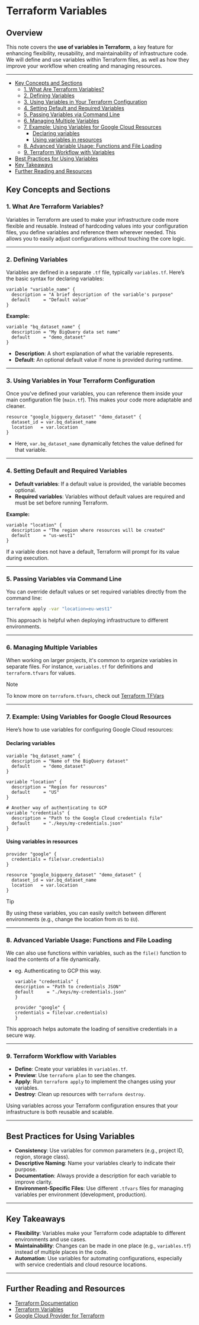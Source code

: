 # Terraform Variables

## Overview

 This note covers the **use of variables in Terraform**, a key feature for enhancing flexibility, reusability, and maintainability of infrastructure code. We will define and use variables within Terraform files, as well as how they improve your workflow when creating and managing resources.

---
- [Key Concepts and Sections](#key-concepts-and-sections)
    - [1. What Are Terraform Variables?](#1-what-are-terraform-variables)
    - [2. Defining Variables](#2-defining-variables)
    - [3. Using Variables in Your Terraform Configuration](#3-using-variables-in-your-terraform-configuration)
    - [4. Setting Default and Required Variables](#4-setting-default-and-required-variables)
    - [5. Passing Variables via Command Line](#5-passing-variables-via-command-line)
    - [6. Managing Multiple Variables](#6-managing-multiple-variables)
    - [7. Example: Using Variables for Google Cloud Resources](#7-example-using-variables-for-google-cloud-resources)
        - [Declaring variables](#declaring-variables)
        - [Using variables in resources](#using-variables-in-resources)
    - [8. Advanced Variable Usage: Functions and File Loading](#8-advanced-variable-usage-functions-and-file-loading)
    - [9. Terraform Workflow with Variables](#9-terraform-workflow-with-variables)
- [Best Practices for Using Variables](#best-practices-for-using-variables)
- [Key Takeaways](#key-takeaways)
- [Further Reading and Resources](#further-reading-and-resources)

## Key Concepts and Sections

### 1. What Are Terraform Variables?

Variables in Terraform are used to make your infrastructure code more flexible and reusable. Instead of hardcoding values into your configuration files, you define variables and reference them wherever needed. This allows you to easily adjust configurations without touching the core logic.

---

### 2. Defining Variables

Variables are defined in a separate `.tf` file, typically `variables.tf`. Here’s the basic syntax for declaring variables:

```hcl
variable "variable_name" {
  description = "A brief description of the variable's purpose"
  default     = "Default value"
}
```

**Example:**

```hcl
variable "bq_dataset_name" {
  description = "My BigQuery data set name"
  default     = "demo_dataset"
}
```

- **Description**: A short explanation of what the variable represents.
- **Default**: An optional default value if none is provided during runtime.

---

### 3. Using Variables in Your Terraform Configuration

Once you've defined your variables, you can reference them inside your main configuration file (`main.tf`). This makes your code more adaptable and cleaner.

```hcl
resource "google_bigquery_dataset" "demo_dataset" {
  dataset_id = var.bq_dataset_name
  location   = var.location
}
```

- Here, `var.bq_dataset_name` dynamically fetches the value defined for that variable.

---

### 4. Setting Default and Required Variables

- **Default variables**: If a default value is provided, the variable becomes optional.
- **Required variables**: Variables without default values are required and must be set before running Terraform.

**Example:**

```hcl
variable "location" {
  description = "The region where resources will be created"
  default     = "us-west1"
}
```

If a variable does not have a default, Terraform will prompt for its value during execution.

---

### 5. Passing Variables via Command Line

You can override default values or set required variables directly from the command line:

```bash
terraform apply -var "location=eu-west1"
```

This approach is helpful when deploying infrastructure to different environments.

---

### 6. Managing Multiple Variables

When working on larger projects, it's common to organize variables in separate files. For instance, `variables.tf` for definitions and `terraform.tfvars` for values.

> [!NOTE]
> To know more on `terraform.tfvars`, check out [Terraform TFVars](https://www.terraform.io/docs/language/values/variables.html#tfvars-files)

---

### 7. Example: Using Variables for Google Cloud Resources

Here’s how to use variables for configuring Google Cloud resources:

#### Declaring variables

```hcl
variable "bq_dataset_name" {
  description = "Name of the BigQuery dataset"
  default     = "demo_dataset"
}

variable "location" {
  description = "Region for resources"
  default     = "US"
}

# Another way of authenticating to GCP
variable "credentials" {
  description = "Path to the Google Cloud credentials file"
  default     = "./keys/my-credentials.json"
}
```

#### Using variables in resources

```hcl
provider "google" {
  credentials = file(var.credentials)
}

resource "google_bigquery_dataset" "demo_dataset" {
  dataset_id = var.bq_dataset_name
  location   = var.location
}
```

> [!TIP]
> By using these variables, you can easily switch between different environments (e.g., change the location from `US` to `EU`).

---

### 8. Advanced Variable Usage: Functions and File Loading

We can also use functions within variables, such as the `file()` function to load the contents of a file dynamically.
- eg. Authenticating to GCP this way.

    ```hcl
    variable "credentials" {
    description = "Path to credentials JSON"
    default     = "./keys/my-credentials.json"
    }

    provider "google" {
    credentials = file(var.credentials)
    }
    ```

This approach helps automate the loading of sensitive credentials in a secure way.

---

### 9. Terraform Workflow with Variables

- **Define**: Create your variables in `variables.tf`.
- **Preview**: Use `terraform plan` to see the changes.
- **Apply**: Run `terraform apply` to implement the changes using your variables.
- **Destroy**: Clean up resources with `terraform destroy`.

Using variables across your Terraform configuration ensures that your infrastructure is both reusable and scalable.

---

## Best Practices for Using Variables

- **Consistency**: Use variables for common parameters (e.g., project ID, region, storage class).
- **Descriptive Naming**: Name your variables clearly to indicate their purpose.
- **Documentation**: Always provide a description for each variable to improve clarity.
- **Environment-Specific Files**: Use different `.tfvars` files for managing variables per environment (development, production).

---

## Key Takeaways

- **Flexibility**: Variables make your Terraform code adaptable to different environments and use cases.
- **Maintainability**: Changes can be made in one place (e.g., `variables.tf`) instead of multiple places in the code.
- **Automation**: Use variables for automating configurations, especially with service credentials and cloud resource locations.

---

## Further Reading and Resources

- [Terraform Documentation](https://www.terraform.io/docs)
- [Terraform Variables](https://www.terraform.io/docs/language/values/variables.html)
- [Google Cloud Provider for Terraform](https://registry.terraform.io/providers/hashicorp/google/latest/docs)

